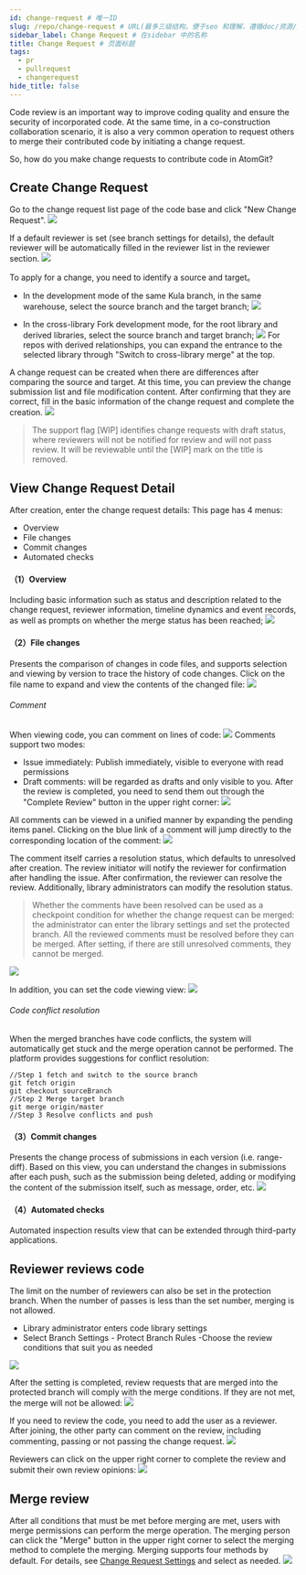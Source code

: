 ```yaml
---
id: change-request # 唯一ID
slug: /repo/change-request # URL(最多三级结构，便于seo 和理解，遵循doc/资源/具体说明项 的原则)
sidebar_label: Change Request # 在sidebar 中的名称
title: Change Request # 页面标题
tags:
  - pr
  - pullrequest
  - changerequest
hide_title: false
---
```


Code review is an important way to improve coding quality and ensure the security of incorporated code. At the same time, in a co-construction collaboration scenario, it is also a very common operation to request others to merge their contributed code by initiating a change request.

So, how do you make change requests to contribute code in AtomGit?

## Create Change Request

Go to the change request list page of the code base and click "New Change Request".
![](./img/42.jpg)

If a default reviewer is set (see branch settings for details), the default reviewer will be automatically filled in the reviewer list in the reviewer section.
![](./img/41.jpg)

To apply for a change, you need to identify a source and target。

- In the development mode of the same Kula branch, in the same warehouse, select the source branch and the target branch;
![](./img/43.jpg)

- In the cross-library Fork development mode, for the root library and derived libraries, select the source branch and target branch;
![](./img/44.jpg)
For repos with derived relationships, you can expand the entrance to the selected library through "Switch to cross-library merge" at the top.

A change request can be created when there are differences after comparing the source and target. At this time, you can preview the change submission list and file modification content. After confirming that they are correct, fill in the basic information of the change request and complete the creation.
![](./img/45.jpg)
> The support flag [WIP] identifies change requests with draft status, where reviewers will not be notified for review and will not pass review. It will be reviewable until the [WIP] mark on the title is removed.

## View Change Request Detail

After creation, enter the change request details:
This page has 4 menus:

- Overview
- File changes
- Commit changes
- Automated checks

#### （1）Overview

Including basic information such as status and description related to the change request, reviewer information, timeline dynamics and event records, as well as prompts on whether the merge status has been reached;
![](./img/46.jpg)

#### （2）File changes

Presents the comparison of changes in code files, and supports selection and viewing by version to trace the history of code changes.
Click on the file name to expand and view the contents of the changed file:
![](./img/53.jpg)

###### Comment

When viewing code, you can comment on lines of code:
![](./img/54.jpg)
Comments support two modes:

- Issue immediately: Publish immediately, visible to everyone with read permissions
- Draft comments: will be regarded as drafts and only visible to you. After the review is completed, you need to send them out through the "Complete Review" button in the upper right corner:
![](./img/55.jpg)

All comments can be viewed in a unified manner by expanding the pending items panel. Clicking on the blue link of a comment will jump directly to the corresponding location of the comment:
![](./img/56.jpg)

The comment itself carries a resolution status, which defaults to unresolved after creation. The review initiator will notify the reviewer for confirmation after handling the issue. After confirmation, the reviewer can resolve the review.
Additionally, library administrators can modify the resolution status.

> Whether the comments have been resolved can be used as a checkpoint condition for whether the change request can be merged: the administrator can enter the library settings and set the protected branch. All the reviewed comments must be resolved before they can be merged. After setting, if there are still unresolved comments, they cannot be merged.

![](./img/57.jpg)

In addition, you can set the code viewing view:
![](./img/58.jpg)

###### Code conflict resolution

When the merged branches have code conflicts, the system will automatically get stuck and the merge operation cannot be performed. The platform provides suggestions for conflict resolution:

```
//Step 1 fetch and switch to the source branch
git fetch origin
git checkout sourceBranch
//Step 2 Merge target branch
git merge origin/master 
//Step 3 Resolve conflicts and push
```

#### （3）Commit changes

Presents the change process of submissions in each version (i.e. range-diff). Based on this view, you can understand the changes in submissions after each push, such as the submission being deleted, adding or modifying the content of the submission itself, such as message, order, etc.
![](./img/62.jpg)

#### （4）Automated checks

Automated inspection results view that can be extended through third-party applications.

## Reviewer reviews code

The limit on the number of reviewers can also be set in the protection branch. When the number of passes is less than the set number, merging is not allowed.

- Library administrator enters code library settings
- Select Branch Settings - Protect Branch Rules
-Choose the review conditions that suit you as needed

![](./img/63.jpg)

After the setting is completed, review requests that are merged into the protected branch will comply with the merge conditions. If they are not met, the merge will not be allowed:
![](./img/60.jpg)

If you need to review the code, you need to add the user as a reviewer. After joining, the other party can comment on the review, including commenting, passing or not passing the change request.
![](./img/64.jpg)

Reviewers can click on the upper right corner to complete the review and submit their own review opinions:
![](./img/65.jpg)

## Merge review

After all conditions that must be met before merging are met, users with merge permissions can perform the merge operation.
The merging person can click the "Merge" button in the upper right corner to select the merging method to complete the merging.
Merging supports four methods by default. For details, see [Change Request Settings](pr-config) and select as needed.
![](./img/61.jpg)
